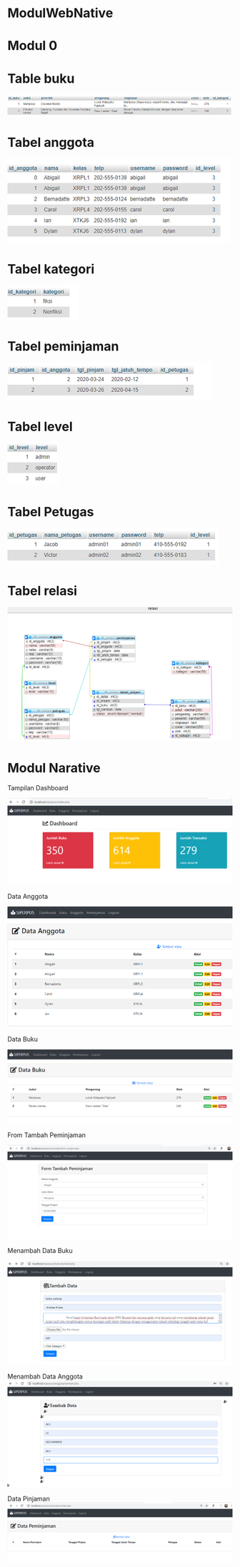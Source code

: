 # ModulWebNative 
# Modul 0

# Table buku

![Alt Text](https://github.com/arfinadevi28/ModulWebNative/blob/master/buku.PNG)

# Tabel anggota

![Alt Text](https://github.com/arfinadevi28/ModulWebNative/blob/master/anggota.PNG)

# Tabel kategori

![Alt Text](https://github.com/arfinadevi28/ModulWebNative/blob/master/kategori.PNG)

# Tabel peminjaman

![Alt Text](https://github.com/arfinadevi28/ModulWebNative/blob/master/peminjaman%20dev.PNG)

# Tabel level

![Alt Text](https://github.com/arfinadevi28/ModulWebNative/blob/master/level.PNG)

# Tabel Petugas

![Alt Text](https://github.com/arfinadevi28/ModulWebNative/blob/master/petugas.PNG)

# Tabel relasi

![Alt Text](https://github.com/arfinadevi28/ModulWebNative/blob/master/relasi.PNG)


# Modul Narative
Tampilan Dashboard

![Alt Text](https://github.com/arfinadevi28/ModulWebNative/blob/master/siperpus.PNG)

Data Anggota

![Alt Text](https://github.com/arfinadevi28/ModulWebNative/blob/master/anggota%20siperpus.PNG)

Data Buku

![Alt Text](https://github.com/arfinadevi28/ModulWebNative/blob/master/buku%20siperpus.PNG)

From Tambah Peminjaman

![Alt Text](https://github.com/arfinadevi28/ModulWebNative/blob/master/from%20tambah%20peminjaman.PNG)

Menambah Data Buku

![Alt Text](https://github.com/arfinadevi28/ModulWebNative/blob/master/tambah%20data1.PNG)

Menambah Data Anggota
![Alt Text](https://github.com/arfinadevi28/ModulWebNative/blob/master/tambah%20anggota.PNG)

Data Pinjaman
![Alt Text](https://github.com/arfinadevi28/ModulWebNative/blob/master/data%20pinjaman.PNG)
